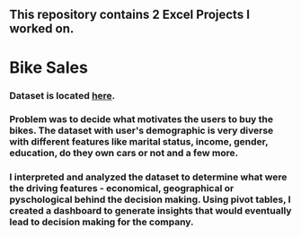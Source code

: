 ## This repository contains 2 Excel Projects I worked on.

# Bike Sales
### Dataset is located [here](https://www.kaggle.com/code/sadiqshah/bike-store-sales-in-europe/input). 
### Problem was to decide what motivates the users to buy the bikes. The dataset with user's demographic is very diverse with different features like marital status, income, gender, education, do they own cars or not and a few more. 
### I interpreted and analyzed the dataset to determine what were the driving features - economical, geographical or pyschological behind the decision making. Using pivot tables, I created a dashboard to generate insights that would eventually lead to decision making for the company.
